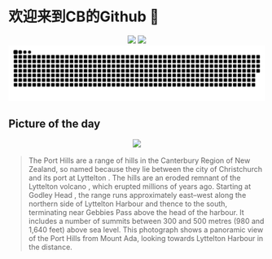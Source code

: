 
# 欢迎来到CB的Github 👋

<div align="center">
  <img height="137px" src="https://github-readme-stats.vercel.app/api?username=SuperCB&show_icons=true&theme=radical" />
  <img height="137px" src="https://github-readme-stats.vercel.app/api/top-langs/?username=SuperCB&hide_title=true&hide_border=true&layout=compact&langs_count=6&text_color=000&icon_color=fff" />
</div>


<div align="center">
    <img src="./contribution-snake/github-contribution-grid-snake.svg" />
</div>



## Picture of the day
<div align="center">
  <img width=400px src="https://upload.wikimedia.org/wikipedia/commons/thumb/1/10/Lyttelton_Harbour_%28Whakaraup%C5%8D%29_from_Mt_Ada%2C_Canterbury%2C_New_Zealand.jpg/1350px-Lyttelton_Harbour_%28Whakaraup%C5%8D%29_from_Mt_Ada%2C_Canterbury%2C_New_Zealand.jpg" />
</div>

>The  Port Hills  are a range of hills in the  Canterbury Region  of New Zealand, so named because they lie between the city of  Christchurch  and its port at  Lyttelton . The hills are an eroded remnant of the  Lyttelton volcano , which erupted millions of years ago. Starting at  Godley Head , the range runs approximately east–west along the northern side of  Lyttelton Harbour  and thence to the south, terminating near Gebbies Pass above the head of the harbour. It includes a number of summits between 300 and 500 metres (980 and 1,640 feet) above sea level. This photograph shows a panoramic view of the Port Hills from Mount Ada, looking towards Lyttelton Harbour in the distance.


